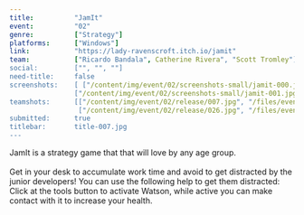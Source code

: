 ```yaml
---
title:          "JamIt"
event:          "02"
genre:          ["Strategy"]
platforms:      ["Windows"]
link:           "https://lady-ravenscroft.itch.io/jamit" 
team:           ["Ricardo Bandala", Catherine Rivera", "Scott Tromley"]
social:         ["", "", ""]
need-title:     false
screenshots:    [ ["/content/img/event/02/screenshots-small/jamit-000.jpg", "/content/img/event/02/screenshots/jamit-000.jpg"],
                ["/content/img/event/02/screenshots-small/jamit-001.jpg", "/content/img/event/02/screenshots/jamit-001.jpg"] ]
teamshots:      [["/content/img/event/02/release/007.jpg", "/files/events/02/PTBOGameJam02-007.png"],
                 ["/content/img/event/02/release/026.jpg", "/files/events/02/PTBOGameJam02-026.png"]]
submitted:      true
titlebar:       title-007.jpg
---
```

JamIt is a strategy game that that will love by any age group.<br /><br />Get in your desk to accumulate work time and avoid to get distracted by the junior developers! You can use the following help to get them distracted: Click at the tools button to activate Watson, while active you can make contact with it to increase your health.